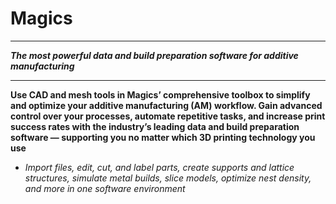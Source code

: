 # Magics

___

***The most powerful data and build preparation software for additive manufacturing***

___

**Use CAD and mesh tools in Magics’ comprehensive toolbox to simplify and optimize your additive manufacturing (AM) workflow. Gain advanced control over your processes, automate repetitive tasks, and increase print success rates with the industry’s leading data and build preparation software — supporting you no matter which 3D printing technology you use**

+  *Import files, edit, cut, and label parts, create supports and lattice structures, simulate metal builds, slice models, optimize nest density, and more in one software environment*

